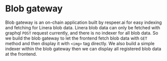 # Blob gateway

Blob gateway is an on-chain application built by respeer.ai for easy indexing and fetching for Linera blob data. Linera blob data can only be fetched with graphql `POST` request currently, and there is no indexer for all blob data. So we build the blob gateway to let the frontend fetch blob data with `GET` method and then display it with `<img>` tag directly. We also build a simple indexer within the blob gateway then we can display all registered blob data at the frontend.